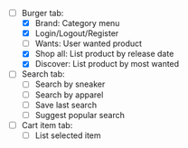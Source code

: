 - [ ] Burger tab:
	- [x] Brand: Category menu
	- [x] Login/Logout/Register
	- [ ] Wants: User wanted product
	- [x] Shop all: List product by release date
	- [x] Discover: List product by most wanted
- [ ] Search tab:
	- [ ] Search by sneaker
	- [ ] Search by apparel
	- [ ] Save last search
	- [ ] Suggest popular search
- [ ] Cart item tab:
	- [ ] List selected item